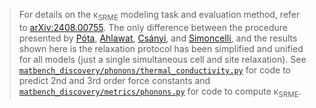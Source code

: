 <!-- > ⚠️ To make the κ<sub>SRME</sub> metric more challenging and less susceptible to overfitting, we are working on extending the test set for thermal conductivity prediction from the current size of 103 to at least an order of magnitude more chemically and structurally diverse materials. -->
<!-- > Because it tests the 2nd and 3rd order derivatives of the potential energy surface (PES) and higher derivatives expose even subtle discontinuities in the PES, we believe this to be a stricter and more robust metric for measuring both the utility of ML force fields and the physical accuracy of the PES encoded by an MLFF. It is also interesting because thermal conductivity measurements offer a direct path for benchmarking future MLFFs against experimental data, the highest quality ground truth.
> We invite feedback on this new metric via [GitHub Discussions](https://github.com/janosh/matbench-discovery/discussions/193). -->

> For details on the κ<sub>SRME</sub> modeling task and evaluation method, refer to [arXiv:2408.00755](https://arxiv.org/abs/2408.00755).
> The only difference between the procedure presented by [Póta](https://tcm.phy.cam.ac.uk/profiles/bp443/), [Ahlawat](https://tcm.phy.cam.ac.uk/profiles/pa483), [Csányi](https://eng.cam.ac.uk/profiles/gc121), and [Simoncelli](https://tcm.phy.cam.ac.uk/profiles/ms2855), and the results shown here is the relaxation protocol has been simplified and unified for all models (just a single simultaneous cell and site relaxation). See [`matbench_discovery/phonons/thermal_conductivity.py`](https://github.com/janosh/matbench-discovery/blob/7d37186aea19f61806dcc66084a7aaec5ecfbfe0/matbench_discovery/phonons/thermal_conductivity.py) for code to predict 2nd and 3rd order force constants and [`matbench_discovery/metrics/phonons.py`](https://github.com/janosh/matbench-discovery/blob/7d37186aea19f61806dcc66084a7aaec5ecfbfe0/matbench_discovery/metrics/phonons.py) for code to compute κ<sub>SRME</sub>.
